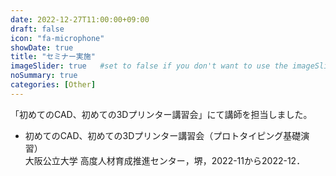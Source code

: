 ```yaml
---
date: 2022-12-27T11:00:00+09:00
draft: false
icon: "fa-microphone"
showDate: true
title: "セミナー実施"
imageSlider: true   #set to false if you don't want to use the imageSlider but a featuredImage
noSummary: true
categories: [Other]
---
```

「初めてのCAD、初めての3Dプリンター講習会」にて講師を担当しました。

* 初めてのCAD、初めての3Dプリンター講習会（プロトタイピング基礎演習）  
大阪公立大学 高度人材育成推進センター，堺，2022-11から2022-12．